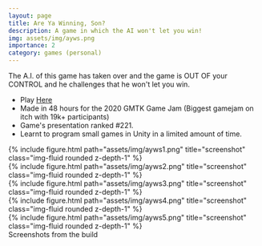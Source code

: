 ```yaml
---
layout: page
title: Are Ya Winning, Son?
description: A game in which the AI won't let you win!
img: assets/img/ayws.png
importance: 2
category: games (personal)
---
```

The A.I. of this game has taken over and the game is OUT OF your CONTROL and he challenges that he won't let you win.
* Play [Here](https://makra.itch.io/are-ya-winning-son)
* Made in 48 hours for the 2020 GMTK Game Jam (Biggest gamejam on itch with 19k+ participants)
* Game's presentation ranked #221.
* Learnt to program small games in Unity in a limited amount of time.

<div class="row">
    <div class="col-sm mt-3 mt-md-0">
        {% include figure.html path="assets/img/ayws1.png" title="screenshot" class="img-fluid rounded z-depth-1" %}
    </div>
    <div class="col-sm mt-3 mt-md-0">
        {% include figure.html path="assets/img/ayws2.png" title="screenshot" class="img-fluid rounded z-depth-1" %}
    </div>
    <div class="col-sm mt-3 mt-md-0">
        {% include figure.html path="assets/img/ayws3.png" title="screenshot" class="img-fluid rounded z-depth-1" %}
    </div>
</div>

<div class="row">
    <div class="col-sm mt-3 mt-md-0">
        {% include figure.html path="assets/img/ayws4.png" title="screenshot" class="img-fluid rounded z-depth-1" %}
    </div>
    <div class="col-sm mt-3 mt-md-0">
        {% include figure.html path="assets/img/ayws5.png" title="screenshot" class="img-fluid rounded z-depth-1" %}
    </div>
</div>

<div class="caption">
    Screenshots from the build
</div>